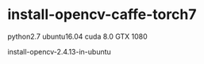 # install-opencv-caffe-torch7

python2.7 
ubuntu16.04
cuda 8.0
GTX 1080

install-opencv-2.4.13-in-ubuntu
